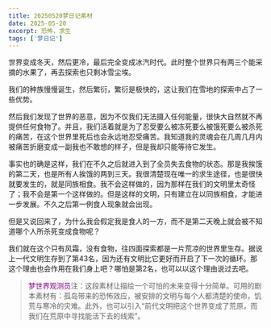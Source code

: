 ```yaml
---
title: 20250520梦日记素材
date: 2025-05-20
excerpt: 恐怖，求生
tags: ['梦日记']
---
```


世界变成冬天，然后更冷，最后完全变成冰汽时代。此时整个世界只有两三个能采摘的水果了，再去探索也只剩冰雪尘埃。

我们的种族慢慢诞生，然后繁衍，繁衍是极快的，这让我们在雪地的探索中占了一些优势。

然后我们发现了世界的恶意，因为不仅我们无法摄入任何能量，很快大自然就不再提供任何食物了。并且，我们活着就是为了忍受要么被冻死要么被饿死要么被杀死的痛苦，在这个世界里死后也会永远地忍受痛苦。我知道我的灵魂会在几周几月内被痛苦折磨变成一副我也不敢想的样子，但是我却只能等待它发生。

事实也的确是这样，我们在不久之后就进入到了全员失去食物的状态。那是我挨饿的第二天，也是所有人挨饿的两到三天。我很清楚现在唯一的求生途径，也是很快就要发生的，就是同族相食。我不会这样做的，因为那样在我们的文明里太奇怪了；我不会是第一个这样做的。但是这样的文明，只有建立在以同族相食，才能进一步发展。不久之后第一例食人现象就会出现。

但是又说回来了，为什么我会假定我是食人的一方，而不是第二天晚上就会被不知道哪个人所杀死变成食物呢？

我们就在这个只有风霜，没有食物，往四面探索都是一片荒凉的世界里生存。据说上一代文明生存到了第43名，因为还有文明比它更好而开启了下一次的循环。那这个理由也会作用在我们身上吧？哪怕是第2名，也可以以这个理由说过去吧。

><font color="purple">梦世界观测员</font>注：这段素材让描绘一个可怕的未来变得十分简单。可用的剧本素材有：孤岛带来的恐怖效应，被安排的文明与每个人都清楚的使命，饥荒与寒冷的灾难。此外，也可以引入“前代文明把这个世界变成了荒原，而我们在荒原中寻找能活下去的线索”。